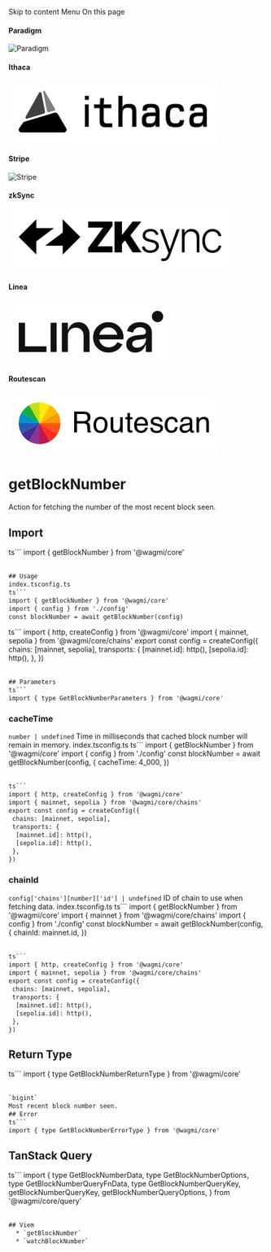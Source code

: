 Skip to content 
Menu
On this page
#### Paradigm
![Paradigm](https://raw.githubusercontent.com/wevm/.github/main/content/sponsors/paradigm-light.svg)
#### Ithaca
![Ithaca](https://raw.githubusercontent.com/wevm/.github/main/content/sponsors/ithaca-light.svg)
#### Stripe
![Stripe](https://raw.githubusercontent.com/wevm/.github/main/content/sponsors/stripe-light.svg)
#### zkSync
![zkSync](https://raw.githubusercontent.com/wevm/.github/main/content/sponsors/zksync-light.svg)
#### Linea
![Linea](https://raw.githubusercontent.com/wevm/.github/main/content/sponsors/linea-light.svg)
#### Routescan
![Routescan](https://raw.githubusercontent.com/wevm/.github/main/content/sponsors/routescan-light.svg)
# getBlockNumber ​
Action for fetching the number of the most recent block seen.
## Import ​
ts```
import { getBlockNumber } from '@wagmi/core'
```

## Usage ​
index.tsconfig.ts
ts```
import { getBlockNumber } from '@wagmi/core'
import { config } from './config'
const blockNumber = await getBlockNumber(config)
```

ts```
import { http, createConfig } from '@wagmi/core'
import { mainnet, sepolia } from '@wagmi/core/chains'
export const config = createConfig({
 chains: [mainnet, sepolia],
 transports: {
  [mainnet.id]: http(),
  [sepolia.id]: http(),
 },
})
```

## Parameters ​
ts```
import { type GetBlockNumberParameters } from '@wagmi/core'
```

### cacheTime ​
`number | undefined`
Time in milliseconds that cached block number will remain in memory.
index.tsconfig.ts
ts```
import { getBlockNumber } from '@wagmi/core'
import { config } from './config'
const blockNumber = await getBlockNumber(config, {
 cacheTime: 4_000, 
})
```

ts```
import { http, createConfig } from '@wagmi/core'
import { mainnet, sepolia } from '@wagmi/core/chains'
export const config = createConfig({
 chains: [mainnet, sepolia],
 transports: {
  [mainnet.id]: http(),
  [sepolia.id]: http(),
 },
})
```

### chainId ​
`config['chains'][number]['id'] | undefined`
ID of chain to use when fetching data.
index.tsconfig.ts
ts```
import { getBlockNumber } from '@wagmi/core'
import { mainnet } from '@wagmi/core/chains'
import { config } from './config'
const blockNumber = await getBlockNumber(config, {
 chainId: mainnet.id, 
})
```

ts```
import { http, createConfig } from '@wagmi/core'
import { mainnet, sepolia } from '@wagmi/core/chains'
export const config = createConfig({
 chains: [mainnet, sepolia],
 transports: {
  [mainnet.id]: http(),
  [sepolia.id]: http(),
 },
})
```

## Return Type ​
ts```
import { type GetBlockNumberReturnType } from '@wagmi/core'
```

`bigint`
Most recent block number seen.
## Error ​
ts```
import { type GetBlockNumberErrorType } from '@wagmi/core'
```

## TanStack Query ​
ts```
import {
 type GetBlockNumberData,
 type GetBlockNumberOptions,
 type GetBlockNumberQueryFnData,
 type GetBlockNumberQueryKey,
 getBlockNumberQueryKey,
 getBlockNumberQueryOptions,
} from '@wagmi/core/query'
```

## Viem ​
  * `getBlockNumber`
  * `watchBlockNumber`


